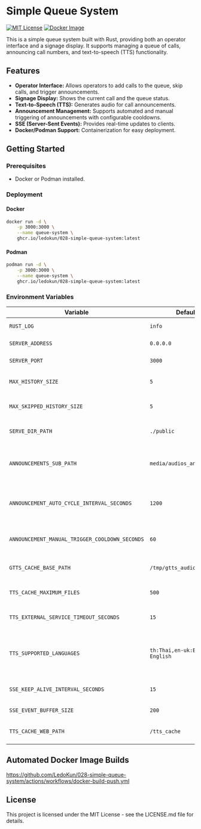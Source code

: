 # Simple Queue System

[![MIT License](https://img.shields.io/badge/License-MIT-green.svg)](https://github.com/LedoKun/028-simple-queue-system/blob/main/LICENSE.md)
[![Docker Image](https://img.shields.io/github/actions/workflow/status/ledokun/028-simple-queue-system/docker-build-push.yml)](https://github.com/LedoKun/028-simple-queue-system/pkgs/container/028-simple-queue-system)


This is a simple queue system built with Rust, providing both an operator interface and a signage display. It supports managing a queue of calls, announcing call numbers, and text-to-speech (TTS) functionality.

## Features

* **Operator Interface:** Allows operators to add calls to the queue, skip calls, and trigger announcements.
* **Signage Display:** Shows the current call and the queue status.
* **Text-to-Speech (TTS):** Generates audio for call announcements.
* **Announcement Management:** Supports automated and manual triggering of announcements with configurable cooldowns.
* **SSE (Server-Sent Events):** Provides real-time updates to clients.
* **Docker/Podman Support:** Containerization for easy deployment.

## Getting Started

### Prerequisites

* Docker or Podman installed.

### Deployment

#### Docker

```bash
docker run -d \
    -p 3000:3000 \
    --name queue-system \
    ghcr.io/ledokun/028-simple-queue-system:latest
```

#### Podman

```bash
podman run -d \
    -p 3000:3000 \
    --name queue-system \
    ghcr.io/ledokun/028-simple-queue-system:latest
```

### Environment Variables

| Variable                                  | Default                       | Description                                                                                             |
| ----------------------------------------- | ----------------------------- | ------------------------------------------------------------------------------------------------------- |
| `RUST_LOG`                                | `info`                          | Logging level for Rust logs.                                                                            |
| `SERVER_ADDRESS`                            | `0.0.0.0`                       | Server address to bind to.                                                                            |
| `SERVER_PORT`                               | `3000`                          | Server port to listen on.                                                                             |
| `MAX_HISTORY_SIZE`                          | `5`                             | Maximum number of completed calls to store in history.                                                |
| `MAX_SKIPPED_HISTORY_SIZE`                    | `5`                             | Maximum number of skipped calls to store in history.                                                  |
| `SERVE_DIR_PATH`                            | `./public`                      | Path to the directory containing static web files.                                                    |
| `ANNOUNCEMENTS_SUB_PATH`                      | `media/audios_and_banners`      | Sub-path within `SERVE_DIR_PATH` where announcement audio and banner files are located.                |
| `ANNOUNCEMENT_AUTO_CYCLE_INTERVAL_SECONDS`    | `1200`                          | Interval (in seconds) for automatically cycling announcements. Set to 0 to disable.                    |
| `ANNOUNCEMENT_MANUAL_TRIGGER_COOLDOWN_SECONDS`| `60`                            | Cooldown period (in seconds) after manually triggering an announcement.                                |
| `GTTS_CACHE_BASE_PATH`                        | `/tmp/gtts_audio_cache`         | Base path for caching generated TTS audio files.                                                      |
| `TTS_CACHE_MAXIMUM_FILES`                     | `500`                           | Maximum number of TTS audio files to keep in the cache.                                               |
| `TTS_EXTERNAL_SERVICE_TIMEOUT_SECONDS`      | `15`                            | Timeout (in seconds) for external TTS service requests.                                               |
| `TTS_SUPPORTED_LANGUAGES`                     | `th:Thai,en-uk:British English` | Comma-separated list of supported languages for TTS (format: `code:Name`, e.g., `en:English,fr:French`). |
| `SSE_KEEP_ALIVE_INTERVAL_SECONDS`           | `15`                            | Interval (in seconds) for sending SSE keep-alive messages.                                           |
| `SSE_EVENT_BUFFER_SIZE`                       | `200`                           | Size of the buffer for SSE events.                                                                    |
| `TTS_CACHE_WEB_PATH`                          | `/tts_cache`                    | Web path where the TTS cache is accessible.                                                            |

## Automated Docker Image Builds

https://github.com/LedoKun/028-simple-queue-system/actions/workflows/docker-build-push.yml

## License

This project is licensed under the MIT License - see the LICENSE.md file for details.